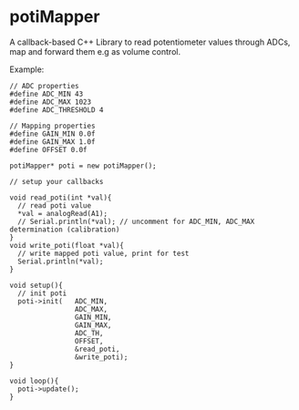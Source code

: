 # potiMapper
A callback-based C++ Library to read potentiometer values through ADCs, map and forward them e.g as volume control.

Example:
```
// ADC properties
#define ADC_MIN 43
#define ADC_MAX 1023
#define ADC_THRESHOLD 4

// Mapping properties
#define GAIN_MIN 0.0f
#define GAIN_MAX 1.0f
#define OFFSET 0.0f

potiMapper* poti = new potiMapper();

// setup your callbacks

void read_poti(int *val){
  // read poti value
  *val = analogRead(A1);
  // Serial.println(*val); // uncomment for ADC_MIN, ADC_MAX determination (calibration)
}
void write_poti(float *val){
  // write mapped poti value, print for test
  Serial.println(*val);
}

void setup(){
  // init poti
  poti->init(   ADC_MIN,
                ADC_MAX,
                GAIN_MIN,
                GAIN_MAX,
                ADC_TH,
                OFFSET,
                &read_poti,
                &write_poti);
}

void loop(){
  poti->update();
}
```
